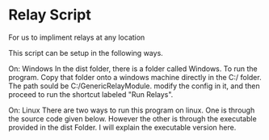 # Relay Script
 For us to impliment relays at any location

This script can be setup in the following ways.

On: Windows
In the dist folder, there is a folder called Windows. To run the program. Copy that folder onto a windows machine directly in the C:/ folder. The path sould be C:/GenericRelayModule. modify the config in it, and then proceed to run the shortcut labeled "Run Relays". 

On: Linux
There are two ways to run this program on linux. One is through the source code given below. However the other is through the executable provided in the dist Folder. I will explain the executable version here.

